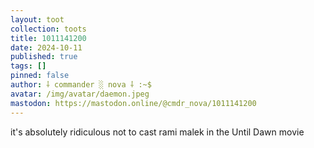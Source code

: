 ```yaml
---
layout: toot
collection: toots
title: 1011141200
date: 2024-10-11
published: true
tags: []
pinned: false
author: ⸸ commander ░ nova ⸸ :~$
avatar: /img/avatar/daemon.jpeg
mastodon: https://mastodon.online/@cmdr_nova/1011141200
---
```


it's absolutely ridiculous not to cast rami malek in the Until Dawn movie
